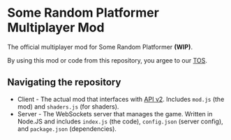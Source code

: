 # Some Random Platformer Multiplayer Mod
The official multiplayer mod for Some Random Platformer **(WIP)**.

By using this mod or code from this repository, you argee to our [TOS](https://some-random-platformer.powerbox1000.repl.co/tos).

## Navigating the repository
- Client - The actual mod that interfaces with [API v2](https://powerbox1000-studios.gitbook.io/some-random-platformer-modding-api/api-v2). Includes `mod.js` (the mod) and `shaders.js` (for shaders).
- Server - The WebSockets server that manages the game. Written in Node.JS and includes `index.js` (the code), `config.json` (server config), and `package.json` (dependencies).
